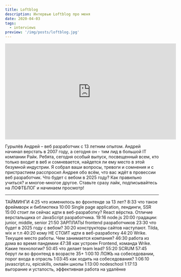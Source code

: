 ```yaml
---
title: Loftblog
description: Интервью Loftblog про меня
date: 2020-04-03
tags:
  - interviews
preview: '/img/posts/loftblog.jpg'
---
```


<iframe width="560" height="315" src="https://www.youtube-nocookie.com/embed/hqQAj0X74oI" frameborder="0" allow="accelerometer; autoplay; clipboard-write; encrypted-media; gyroscope; picture-in-picture" allowfullscreen></iframe>

Гурылёв Андрей – веб разработчик с 13 летним опытом. Андрей начинал верстать в 2007 году, а сегодня он - тим лид в большой IT компании Райк. Ребята, сегодня особый выпуск, посвещенный всем, кто только входит в веб и сомневается, найдется ли ему место в этой безумной индустрии. Я собрал ваши вопросы, тревоги и сомнения и с пристрастием расспросил Андрея обо всём, что вас ждёт в провессии веб разработчик. Что будет с вебом в 2025 году? Как правильно учиться? и многое-многое другое. Ставьте сразу лайк, подписывайтесь на ЛОФТБЛОГ и начинаем просмотр!

______________________________

ТАЙМИНГИ
4:25​ что изменилось во фронтенде за 13 лет?
8:33​ что такое фреймворк и библиотека
10:00​ Single page application, лендинги, SSR
15:00​ стоит ли сейчас идти в веб-разработку? React вёрстка. Отличие верстальщика от JavaScript разработчика.
19:16​ node.js
20:00​ градации: junior, middle, senior
21:50​ ЗАРПЛАТЫ frontend разработчиков
23:30​ что будет в 2025 году с вебом?
30:20​ конструкторы сайтов наступают. Tilda, wix и т.п
40:20​ кому НЕ СТОИТ идти в веб-разработку
44:20​ Wrike. Текущее место работы. Чем занимается компания?
46:30​ работа из дома во время пандемии
47:38​ как устроен Frontend, команда Wrike. Какие технологии?
50:45​ что делает team lead?
55:20​ SCRUM
57:45​ берут ли во фронтенд в возрасте 35+
1:00:10​ ЛОЖЬ на собеседовании, порог входа в отрасль
1:03:45​ как ходить на собеседования?
1:06:10​ javascript.ru, epicskills, онлайн школы
1:13:00​ nodeschool
1:17:13​ выгорание и усталость, эффективная работа на удалёнке
